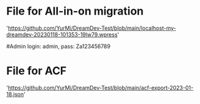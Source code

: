 # File for All-in-on migration 
'https://github.com/YurMi/DreamDev-Test/blob/main/localhost-my-dreamdev-20230118-101353-19lw79.wpress'

#Admin login: admin, pass: Za123456789


# File for ACF 
'https://github.com/YurMi/DreamDev-Test/blob/main/acf-export-2023-01-18.json'
